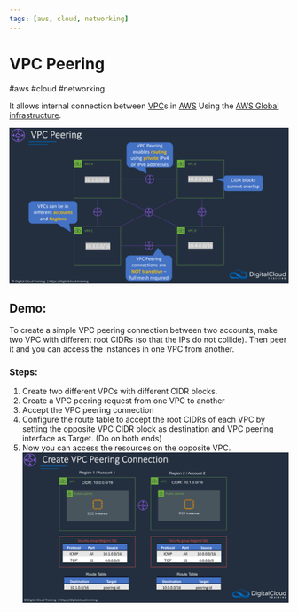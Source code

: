 ```yaml
---
tags: [aws, cloud, networking]
---
```

# VPC Peering
#aws #cloud #networking 


It allows internal connection between [VPC](Cloud%20Computing/AWS/Networking/VPC.md)s in [AWS](Cloud%20Computing/AWS/AWS.md) Using the [AWS Global infrastructure](Cloud%20Computing/AWS/Networking/AWS%20Global%20infrastructure.md). 

![](Attachments/Pasted%20image%2020230305195912.png)


## Demo:

To create a simple VPC peering connection between two accounts, make two VPC with different root CIDRs (so that the IPs do not collide). Then peer it and you can access the instances in one VPC from another.


### Steps:

1. Create two different VPCs with different CIDR blocks.
2. Create a VPC peering request from one VPC to another
3. Accept the VPC peering connection
4. Configure the route table to accept the root CIDRs of each VPC  by setting the opposite VPC CIDR block as destination and VPC peering interface as Target. (Do on both ends)
5. Now you can access the resources on the opposite VPC.
![](Attachments/Pasted%20image%2020230310225715.png)
